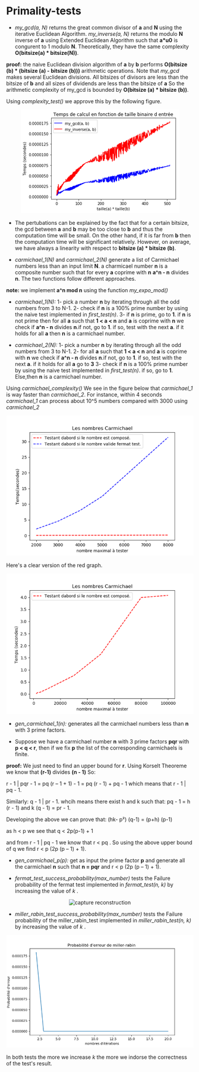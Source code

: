 # Primality-tests
- *my_gcd(a, N)* returns the great common divisor of **a** and **N** using the iterative Euclidean Algorithm. *my_inverse(a, N)* returns the modulo **N** inverse of **a** using Extended Euclidean Algorithm such that **a*u0** is congurent to 1 modulo **N**. Theoretically, they have the same complexity **O(bitsize(a) * bitsize(N))**. 

**proof:** the naive Euclidean division algorithm of **a** by **b** performs **O(bitsize (b) * (bitsize (a) - bitsize (b)))**   arithmetic operations. Note that *my_gcd* makes several Euclidean divisions. All bitsizes of divisors are less than the bitsize of **b** and all sizes of dividends are less than the bitsize of **a** 
So the arithmetic complexity of my_gcd is bounded by **O(bitsize (a) * bitsize (b))**.

Using *complexity_test()* we approve this by the following figure. 

<p align="center">
  <img src="https://github.com/ily-R/Primality-tests/blob/master/README_data/gcd_inverse.png?raw=true" alt="capture reconstruction"/>
</p>

- The pertubations can be explained by the fact that for a certain bitsize, the gcd between **a** and **b** may be too close to **b** and thus the computation time will be small. On the other hand, if it is far from **b** then the computation time will be significant relatively. However, on average, we have always a linearity with respect to **bitsize (a) * bitsize (b)**.

- *carmichael_1(N)* and *carmichael_2(N)* generate a list of Carmichael numbers less than an input limit **N**. a charmicael number **n** is a composite number such that for every **a** coprime with **n** **a^n - n** divides **n**. The two functions follow different approaches.

**note:** we implement **a^n mod n** using the function *my_expo_mod()*

- *carmichael_1(N):*
1- pick a number **n** by iterating through all the odd numbers from 3 to N-1.
2- check if **n** is a 100% prime number by using the naive test implemented in *first_test(n)*.
3- if **n** is prime, go to **1**. if **n** is not prime then for all **a** such that **1 < a < n** and **a** is coprime with **n** we check if **a^n - n** divides **n**.if not, go to **1**. if so, test with the next **a**. if it holds for all **a** then **n** is a carmichael number. 

- *carmichael_2(N):*
1- pick a number **n** by iterating through all the odd numbers from 3 to N-1.
2- for all **a** such that **1 < a < n** and **a** is coprime with **n** we check if **a^n - n** divides **n**.if not, go to **1**. if so, test with the next **a**. if it holds for all **a** go to **3**
3- check if **n** is a 100% prime number by using the naive test implemented in *first_test(n)*. if so, go to **1**. Else,then **n** is a carmichael number.

Using *carmichael_complexity()* We see in the figure below that *carmichael_1* is way faster than *carmichael_2*. For instance, within 4 seconds *carmichael_1* can process about 10^5 numbers compared with 3000 using *carmichael_2*

<p align="center">
  <img src="https://github.com/ily-R/Primality-tests/blob/master/README_data/pt1.png?raw=true" alt="capture reconstruction"/>
</p>

Here's a clear version of the red graph.

<p align="center">
  <img src="https://github.com/ily-R/Primality-tests/blob/master/README_data/pt2.png?raw=true" alt="capture reconstruction"/>
</p>

- *gen_carmichael_1(n):* generates all the carmichael numbers less than **n** with 3 prime factors.

- Suppose we have a carmichael number **n** with 3 prime factors **pqr** with **p < q < r**, then if we fix **p** the list of the corresponding carmichaels is finite.

**proof:** We just need to find an upper bound for **r**. Using Korselt Theoreme we know that **(r-1)** divides **(n - 1)** So:

r - 1 | pqr - 1 = pq (r – 1 + 1) - 1 = pq (r - 1) + pq - 1 which means that  r - 1 | pq - 1.

Similarly: q - 1 | pr - 1. whcih means there exist h and k such that: pq - 1 = h (r - 1) and k (q - 1) = pr - 1. 

Developing the above we can prove that: (hk- p²) (q-1) = (p+h) (p-1)

as h < p we see that q < 2p(p-1) + 1

and from r - 1 | pq - 1 we know that r < pq . So using the above upper bound of q we find r < p (2p (p – 1) + 1).

- *gen_carmichael_p(p):* get as input the prime factor **p** and generate all the carmichael **n** such that **n = pqr** and                r < p (2p (p – 1) + 1).

- *fermat_test_success_probability(max_number)* tests the Failure probability of the fermat test implemented in *fermat_test(n, k)* by increasing the value of *k* .
<p align="center">
  <img src="https://github.com/ily-R/Primality-tests/blob/master/README_data/pt3.png.png?raw=true" alt="capture reconstruction"/>
</p>

- *miller_rabin_test_success_probability(max_number)* tests the Failure probability of the miller_rabin_test implemented in *miller_rabin_test(n, k)* by increasing the value of *k* .
 
<p align="center">
  <img src="https://github.com/ily-R/Primality-tests/blob/master/README_data/pt5.png?raw=true" alt="capture reconstruction"/>
</p>

In both tests the more we increase *k* the more we indorse the correctness of the test's result. 

